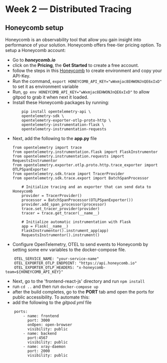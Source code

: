 # Week 2 — Distributed Tracing

## Honeycomb setup
Honeycomb is an observability tool that allow you gain insight into performance of your solution.
Honeycomb offers free-tier pricing option. To setup a Honeycomb account:
- Go to ***honeycomb.io***
- click on the **Pricing**, the **Get Started** to create a free account.
- follow the steps in this [Honeycomb](https://www.youtube.com/watch?v=2GD9xCzRId4&list=PLBfufR7vyJJ7k25byhRXJldB5AiwgNnWv&index=31) to create environment and copy your API-Key.
- Run the command, `export HONEYCOMB_API_KEY="wWxmjac8EHWONJnQE6xIxD"` to set it as environment variable
- Run, `gp env HONEYCOMB_API_KEY="wWxmjac8EHWONJnQE6xIxD"` to allow gitpod to grab it when next it loaded.
- Install these Honeycomb packages by running:
    ```
        pip install opentelemetry-api \
        opentelemetry-sdk \
        opentelemetry-exporter-otlp-proto-http \
        opentelemetry-instrumentation-flask \
        opentelemetry-instrumentation-requests
    ```
- Next, add the following to the **app.py** file
    ```
    from opentelemetry import trace
    from opentelemetry.instrumentation.flask import FlaskInstrumentor
    from opentelemetry.instrumentation.requests import RequestsInstrumentor
    from opentelemetry.exporter.otlp.proto.http.trace_exporter import OTLPSpanExporter
    from opentelemetry.sdk.trace import TracerProvider
    from opentelemetry.sdk.trace.export import BatchSpanProcessor
    ```
    ```
        # Initialize tracing and an exporter that can send data to Honeycomb
        provider = TracerProvider()
        processor = BatchSpanProcessor(OTLPSpanExporter())
        provider.add_span_processor(processor)
        trace.set_tracer_provider(provider)
        tracer = trace.get_tracer(__name__)
    ```
    ```
        # Initialize automatic instrumentation with Flask
        app = Flask(__name__)
        FlaskInstrumentor().instrument_app(app)
        RequestsInstrumentor().instrument()
    ```
- Configure OpenTelemetry, OTEL to send events to Honeycomb by setting some env variables to the docker-compose file. 
```
    OTEL_SERVICE_NAME: "your-service-name"
    OTEL_EXPORTER_OTLP_ENDPOINT: "https://api.honeycomb.io"
    OTEL_EXPORTER_OTLP_HEADERS: "x-honeycomb-team=${HONEYCOMB_API_KEY}"
```
- Next, go to the 'frontend-react-js' directory and run `npm install`
- run `cd ..` and then run `docker-compose up`
- after the build completes, go to the **PORT** tab amd open the ports for public accessibility. To automate this:
- add the following to the *gitpod.yml* file
```
    ports:
        - name: frontend
          port: 3000
          onOpen: open-browser
          visibility: public
        - name: backend
          port:4567
          visibility: public
        - name: xray-daemon
          port: 2000
          visibility: public


